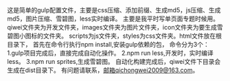 这是简单的gulp配置文件，主要是css压缩、添加前缀、生成md5，js压缩、生成md5，图片压缩、雪碧图，less实时编译。
主要是我平时写单页面专题时候用。
qiwei文件夹为开发文件夹，images文件夹为图片文件夹，icon文件夹为要生成雪碧图小图标的文件夹。
scripts为js文件夹，styles为css文件夹。html文件放在根目录下，
首先在命令行执行npm install,安装gulp依赖的包，
命令分为3个：
1.gulp项目完成后，直接完成自动化操作。
2.npm run less,开发时，实时编译less。
3.npm run sprites,生成雪碧图。
自动化构建完成后，qiwei文件下目录会生成在dist目录下。
有问题请联系，邮箱qichongwei2009@163.com。
